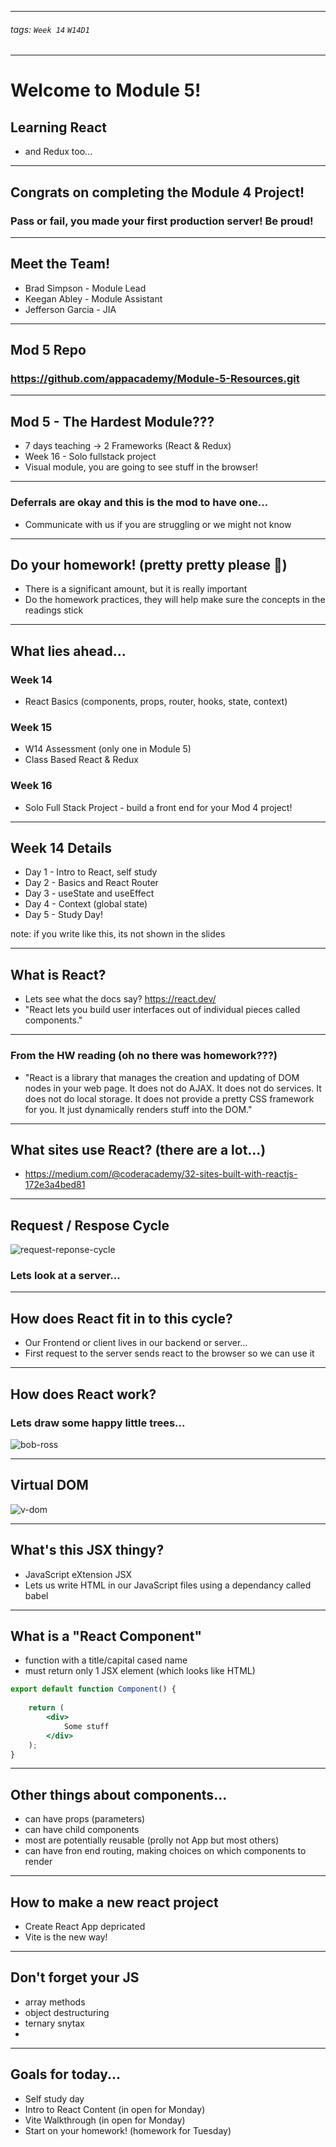 

<style>
    .present {
        text-align: left;
    }
    img[alt=set_operations] {
        width: 60%;
        
    }
</style>

---

###### tags: `Week 14` `W14D1`

---

# Welcome to Module 5!
## Learning React
- and Redux too...


---

## Congrats on completing the Module 4 Project!
### Pass or fail, you made your first production server!  Be proud!


---

## Meet the Team!

- Brad Simpson - Module Lead
- Keegan Abley - Module Assistant
- Jefferson Garcia - JIA


---

## Mod 5 Repo
### https://github.com/appacademy/Module-5-Resources.git


---

## Mod 5 - The Hardest Module???

- 7 days teaching -> 2 Frameworks (React & Redux)
- Week 16 - Solo fullstack project
- Visual module, you are going to see stuff in the browser!


---

### Deferrals are okay and this is the mod to have one...

- Communicate with us if you are struggling or we might not know


---

## Do your homework! (pretty pretty please 🙏)
- There is a significant amount, but it is really important
- Do the homework practices, they will help make sure the concepts in the readings stick



---

## What lies ahead...

### Week 14
- React Basics (components, props, router, hooks, state, context)
### Week 15 
- W14 Assessment (only one in Module 5)
- Class Based React & Redux
### Week 16 
- Solo Full Stack Project - build a front end for your Mod 4 project!


---

## Week 14 Details

- Day 1 - Intro to React, self study
- Day 2 - Basics and React Router
- Day 3 - useState and useEffect
- Day 4 - Context (global state)
- Day 5 - Study Day!
 
note: if you write like this, its not shown in the slides

---

## What is React?

- Lets see what the docs say?  https://react.dev/
- "React lets you build user interfaces out of individual pieces called components."  

---

### From the HW reading (oh no there was homework???)

- "React is a library that manages the creation and updating of DOM nodes in your web page. It does not do AJAX. It does not do services. It does not do local storage. It does not provide a pretty CSS framework for you. It just dynamically renders stuff into the DOM."


---

## What sites use React? (there are a lot...)
- https://medium.com/@coderacademy/32-sites-built-with-reactjs-172e3a4bed81


---

## Request / Respose Cycle

![request-reponse-cycle](https://miro.medium.com/v2/resize:fit:720/format:webp/1*OMhE9T_tuC0pUoZyWKWSnQ.png)

### Lets look at a server...

---

## How does React fit in to this cycle?

- Our Frontend or client lives in our backend or server...
- First request to the server sends react to the browser so we can use it


---

## How does React work?
### Lets draw some happy little trees...

![bob-ross](https://fivethirtyeight.com/wp-content/uploads/2014/04/bob-ross.jpg?w=575)


---

## Virtual DOM

![v-dom](https://media.geeksforgeeks.org/wp-content/uploads/20230725135348/Browser-DOM-Virtual-DOM-copy.webp)


---

## What's this JSX thingy?
-  JavaScript eXtension  JSX
-  Lets us write HTML in our JavaScript files using a dependancy called babel


---

## What is a "React Component"

- function with a title/capital cased name
- must return only 1 JSX element (which looks like HTML)

```jsx
export default function Component() {
    
    return (
        <div>
            Some stuff
        </div>
    );
}
```


---

## Other things about components...

- can have props (parameters)
- can have child components
- most are potentially reusable (prolly not App but most others)
- can have fron end routing, making choices on which components to render


---

## How to make a new react project
- Create React App depricated
- Vite is the new way!   


---


## Don't forget your JS

- array methods
- object destructuring
- ternary snytax
- 

---


## Goals for today...

- Self study day
- Intro to React Content (in open for Monday)
- Vite Walkthrough (in open for Monday)
- Start on your homework! (homework for Tuesday)




































